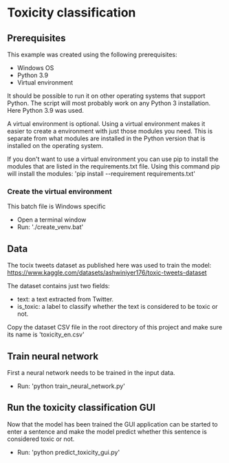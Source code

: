 # Toxicity classification

## Prerequisites

This example was created using the following prerequisites:
- Windows OS
- Python 3.9
- Virtual environment

It should be possible to run it on other operating systems that support Python.
The script will most probably work on any Python 3 installation. Here Python 3.9 was used.

A virtual environment is optional. Using a virtual environment makes it easier to create a environment with just those modules you need. This is separate from what modules are installed in the Python version that is installed on the operating system.

If you don't want to use a virtual environment you can use pip to install the modules that are listed
in the requirements.txt file.
Using this command pip will install the modules:
'pip install --requirement requirements.txt'

### Create the virtual environment

This batch file is Windows specific
- Open a terminal window
- Run: './create_venv.bat'

## Data

The tocix tweets dataset as published here was used to train the model:
https://www.kaggle.com/datasets/ashwiniyer176/toxic-tweets-dataset

The dataset contains just two fields:
- text: a text extracted from Twitter.
- is_toxic: a label to classify whether the text is considered to be toxic or not.

Copy the dataset CSV file in the root directory of this project and make sure its name is 'toxicity_en.csv'

## Train neural network

First a neural network needs to be trained in the input data.
- Run: 'python train_neural_network.py'

## Run the toxicity classification GUI

Now that the model has been trained the GUI application can be started to enter a sentence
and make the model predict whether this sentence is considered toxic or not.
- Run: 'python predict_toxicity_gui.py'
